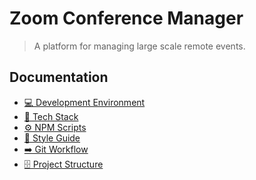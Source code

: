 # Zoom Conference Manager

> A platform for managing large scale remote events.

## Documentation

- [💻 Development Environment](docs/development-environment.md)
- [🧱 Tech Stack](docs/tech-stack.md)
- [⚙️ NPM Scripts]()
- [💅 Style Guide]()
- [➡️ Git Workflow]()
- [🗄️ Project Structure]()
